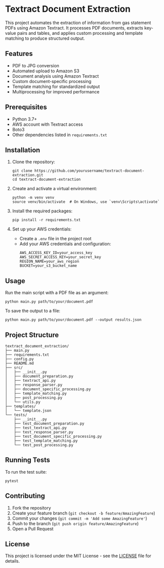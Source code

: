 # Textract Document Extraction

This project automates the extraction of information from gas statement PDFs using Amazon Textract. It processes PDF documents, extracts key-value pairs and tables, and applies custom processing and template matching to produce structured output.

## Features

- PDF to JPG conversion
- Automated upload to Amazon S3
- Document analysis using Amazon Textract
- Custom document-specific processing
- Template matching for standardized output
- Multiprocessing for improved performance

## Prerequisites

- Python 3.7+
- AWS account with Textract access
- Boto3
- Other dependencies listed in `requirements.txt`

## Installation

1. Clone the repository:
   ```
   git clone https://github.com/yourusername/textract-document-extraction.git
   cd textract-document-extraction
   ```

2. Create and activate a virtual environment:
   ```
   python -m venv venv
   source venv/bin/activate  # On Windows, use `venv\Scripts\activate`
   ```

3. Install the required packages:
   ```
   pip install -r requirements.txt
   ```

4. Set up your AWS credentials:
   - Create a `.env` file in the project root
   - Add your AWS credentials and configuration:
     ```
     AWS_ACCESS_KEY_ID=your_access_key
     AWS_SECRET_ACCESS_KEY=your_secret_key
     REGION_NAME=your_aws_region
     BUCKET=your_s3_bucket_name
     ```

## Usage

Run the main script with a PDF file as an argument:

```
python main.py path/to/your/document.pdf
```

To save the output to a file:

```
python main.py path/to/your/document.pdf --output results.json
```

## Project Structure

```
textract_document_extraction/
├── main.py
├── requirements.txt
├── config.py
├── README.md
├── src/
│   ├── __init__.py
│   ├── document_preparation.py
│   ├── textract_api.py
│   ├── response_parser.py
│   ├── document_specific_processing.py
│   ├── template_matching.py
│   ├── post_processing.py
│   └── utils.py
├── templates/
│   └── template.json
└── tests/
    ├── __init__.py
    ├── test_document_preparation.py
    ├── test_textract_api.py
    ├── test_response_parser.py
    ├── test_document_specific_processing.py
    ├── test_template_matching.py
    └── test_post_processing.py
```

## Running Tests

To run the test suite:

```
pytest
```

## Contributing

1. Fork the repository
2. Create your feature branch (`git checkout -b feature/AmazingFeature`)
3. Commit your changes (`git commit -m 'Add some AmazingFeature'`)
4. Push to the branch (`git push origin feature/AmazingFeature`)
5. Open a Pull Request

## License

This project is licensed under the MIT License - see the [LICENSE](LICENSE) file for details.